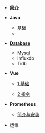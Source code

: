 * **[简介](introduce.md)**
* **Java**
  - 基础
  - 

* **[Database](Database/guide.md)**

  * Mysql
  * Influxdb
  * Tidb

* **Vue**

  - [1 基础](vue/1基础.md)

  - [2 指令](vue/2指令.md)

* **Prometheus**
	- [简介与安装](prometheus/简介与安装.md)

* 运维

  

